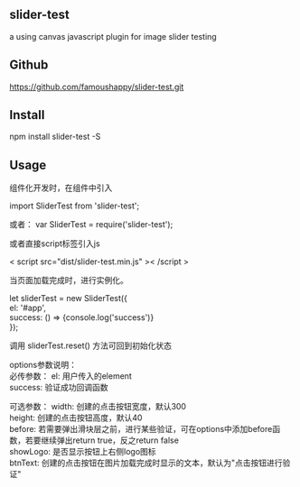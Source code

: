 ## slider-test

a using canvas javascript plugin for image slider testing


## Github

https://github.com/famoushappy/slider-test.git


## Install

npm install slider-test -S


## Usage

组件化开发时，在组件中引入

import SliderTest from 'slider-test';

或者：   var SliderTest = require('slider-test');

或者直接script标签引入js  

< script src="dist/slider-test.min.js" >< /script >  

当页面加载完成时，进行实例化。  

let sliderTest = new SliderTest({  
	el: '#app',  
	success: () => {console.log('success')}  
});  

调用 sliderTest.reset() 方法可回到初始化状态  


options参数说明：  
必传参数：  	el: 用户传入的element  
			success: 验证成功回调函数  
			
可选参数：	width: 创建的点击按钮宽度，默认300  
			height: 创建的点击按钮高度，默认40  
			before: 若需要弹出滑块层之前，进行某些验证，可在options中添加before函数，若要继续弹出return true，反之return false  
			showLogo: 是否显示按钮上右侧logo图标  
			btnText: 创建的点击按钮在图片加载完成时显示的文本，默认为"点击按钮进行验证"  
